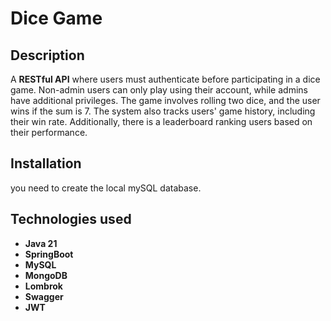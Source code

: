 # Dice Game

## Description
A **RESTful API** where users must authenticate before participating in a dice game. Non-admin users can only play using their account, while admins have additional privileges. The game involves rolling two dice, and the user wins if the sum is 7. The system also tracks users' game history, including their win rate. Additionally, there is a leaderboard ranking users based on their performance.

## Installation
you need to create the local mySQL database.

## Technologies used
* **Java 21**
* **SpringBoot**
* **MySQL**
* **MongoDB**
* **Lombrok**
* **Swagger**
* **JWT**

